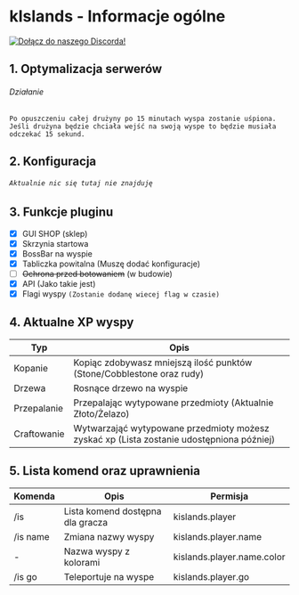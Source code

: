 # kIslands - Informacje ogólne

<a href="https://discord.gg/PEukcTe">
        <img src="https://img.shields.io/discord/641027209137618985?logo=discord" alt="Dołącz do naszego Discorda!"></a>

## 1. Optymalizacja serwerów
###### Działanie
`Po opuszczeniu całej drużyny po 15 minutach wyspa zostanie uśpiona. Jeśli drużyna będzie chciała wejść na swoją wyspe to będzie musiała odczekać 15 sekund.`

## 2. Konfiguracja

###### `Aktualnie nic się tutaj nie znajduję`

## 3. Funkcje pluginu

- [x] GUI SHOP (sklep)
- [x] Skrzynia startowa
- [x] BossBar na wyspie
- [x] Tabliczka powitalna (Muszę dodać konfiguracje)
- [ ] ~~Ochrona przed botowaniem~~ (w budowie)
- [x] API (Jako takie jest)
- [x] Flagi wyspy `(Zostanie dodanę wiecej flag w czasie)`

## 4. Aktualne XP wyspy

| Typ  | Opis |
| ------------- | ------------- |
| Kopanie| Kopiąc zdobywasz mniejszą ilość punktów (Stone/Cobblestone oraz rudy) |
| Drzewa | Rosnące drzewo na wyspie |
| Przepalanie | Przepalając wytypowane przedmioty (Aktualnie Złoto/Żelazo) |
| Craftowanie | Wytwarzająć wytypowane przedmioty możesz zyskać xp (Lista zostanie udostępniona później) |

## 5. Lista komend oraz uprawnienia

| Komenda | Opis | Permisja |
| ------------- | ------------- | ------------- |
| /is | Lista komend dostępna dla gracza | kislands.player |
| /is name | Zmiana nazwy wyspy | kislands.player.name |
| - | Nazwa wyspy z kolorami | kislands.player.name.color |
| /is go | Teleportuje na wyspe | kislands.player.go |
